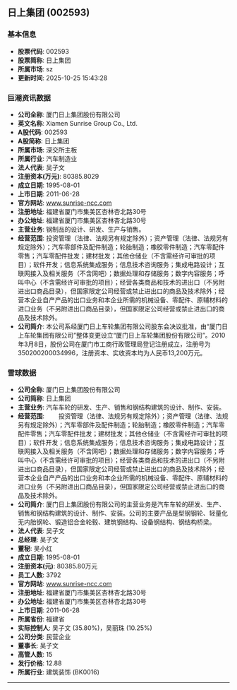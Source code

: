 ## 日上集团 (002593)

### 基本信息

- **股票代码**: 002593
- **股票简称**: 日上集团
- **所属市场**: sz
- **更新时间**: 2025-10-25 15:43:28

### 巨潮资讯数据

- **公司全称**: 厦门日上集团股份有限公司
- **英文名称**: Xiamen Sunrise Group Co., Ltd.
- **A股代码**: 002593
- **A股简称**: 日上集团
- **所属市场**: 深交所主板
- **所属行业**: 汽车制造业
- **法人代表**: 吴子文
- **注册资本(万元)**: 80385.8029
- **成立日期**: 1995-08-01
- **上市日期**: 2011-06-28
- **官方网站**: www.sunrise-ncc.com
- **注册地址**: 福建省厦门市集美区杏林杏北路30号
- **办公地址**: 福建省厦门市集美区杏林杏北路30号
- **主营业务**: 钢制品的设计、研发、生产与销售。
- **经营范围**: 投资管理（法律、法规另有规定除外）；资产管理（法律、法规另有规定除外）；汽车零部件及配件制造；轮胎制造；橡胶零件制造；汽车零配件零售；汽车零配件批发；建材批发；其他仓储业（不含需经许可审批的项目）；软件开发；信息系统集成服务；信息技术咨询服务；集成电路设计；互联网接入及相关服务（不含网吧）；数据处理和存储服务；数字内容服务；呼叫中心（不含需经许可审批的项目）；经营各类商品和技术的进出口（不另附进出口商品目录），但国家限定公司经营或禁止进出口的商品及技术除外；经营本企业自产产品的出口业务和本企业所需的机械设备、零配件、原辅材料的进口业务（不另附进出口商品目录），但国家限定公司经营或禁止进出口的商品及技术除外。
- **公司简介**: 本公司系经厦门日上车轮集团有限公司股东会决议批准，由“厦门日上车轮集团有限公司”整体变更设立“厦门日上车轮集团股份有限公司”。2010年3月8日，股份公司在厦门市工商行政管理局登记注册成立，注册号为350200200034996，注册资本、实收资本均为人民币13,200万元。

### 雪球数据

- **公司全称**: 厦门日上集团股份有限公司
- **公司简称**: 日上集团
- **主营业务**: 汽车车轮的研发、生产、销售和钢结构建筑的设计、制作、安装。
- **经营范围**: 　　投资管理（法律、法规另有规定除外）；资产管理（法律、法规另有规定除外）；汽车零部件及配件制造；轮胎制造；橡胶零件制造；汽车零配件零售；汽车零配件批发；建材批发；其他仓储业（不含需经许可审批的项目）；软件开发；信息系统集成服务；信息技术咨询服务；集成电路设计；互联网接入及相关服务（不含网吧）；数据处理和存储服务；数字内容服务；呼叫中心（不含需经许可审批的项目）；经营各类商品和技术的进出口（不另附进出口商品目录），但国家限定公司经营或禁止进出口的商品及技术除外；经营本企业自产产品的出口业务和本企业所需的机械设备、零配件、原辅材料的进口业务（不另附进出口商品目录），但国家限定公司经营或禁止进出口的商品及技术除外。
- **公司简介**: 厦门日上集团股份有限公司的主营业务是汽车车轮的研发、生产、销售和钢结构建筑的设计、制作、安装。公司的主要产品是型钢钢轮、轻量化无内胎钢轮、锻造铝合金轮毂、建筑钢结构、设备钢结构、钢结构桥梁。
- **法人代表**: 吴子文
- **总经理**: 吴子文
- **董秘**: 吴小红
- **成立日期**: 1995-08-01
- **注册资本(元)**: 80385.80万元
- **员工人数**: 3792
- **官方网站**: www.sunrise-ncc.com
- **注册地址**: 福建省厦门市集美区杏林杏北路30号
- **办公地址**: 福建省厦门市集美区杏林杏北路30号
- **上市日期**: 2011-06-28
- **所属省份**: 福建省
- **实际控制人**: 吴子文 (35.80%)，吴丽珠 (10.25%)
- **公司分类**: 民营企业
- **董事长**: 吴子文
- **高管人数**: 15
- **发行价格**: 12.88
- **所属行业**: 建筑装饰 (BK0016)

---